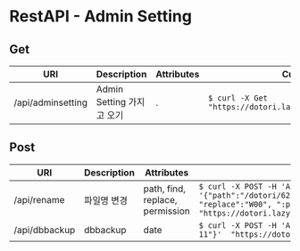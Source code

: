 # RestAPI - Admin Setting

## Get

| URI | Description | Attributes | Curl Example |
| --- | --- | --- | --- |
| /api/adminsetting | Admin Setting 가지고 오기 | . | `$ curl -X Get "https://dotori.lazypic.com/api/adminsetting"` |

## Post

| URI | Description | Attributes | Curl Example |
| --- | --- | --- | --- |
| /api/rename | 파일명 변경 | path, find, replace, permission | `$ curl -X POST -H 'Authorization: Basic {TOKEN}' -d '{"path":"/dotori/62/5e/1d/8e/1f9107/ad8e/ad/a0/17/data/","find":"A00", "replace":"W00", ":permission":false}'  "https://dotori.lazypic.com/api/rename"` |
| /api/dbbackup | dbbackup | date | `$ curl -X POST -H 'Authorization: Basic {TOKEN}' -d '{"date":"2022-11-11"}'  "https://dotori.lazypic.com/api/dbbackup"` |